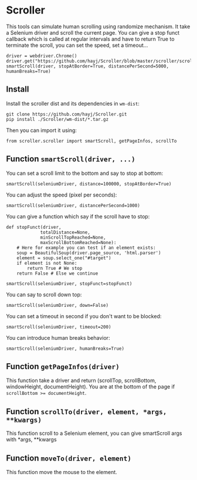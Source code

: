 
# Scroller

This tools can simulate human scrolling using randomize mechanism. It take a Selenium driver and scroll the current page. You can give a stop funct callback which is called at regular intervals and have to return True to terminate the scroll, you can set the speed, set a timeout...

	driver = webdriver.Chrome()
	driver.get("https://github.com/hayj/Scroller/blob/master/scroller/scroller.py")
	smartScroll(driver, stopAtBorder=True, distancePerSecond=5000, humanBreaks=True)

## Install

Install the scroller dist and its dependencies in `wm-dist`:

	git clone https://github.com/hayj/Scroller.git
	pip install ./Scroller/wm-dist/*.tar.gz

Then you can import it using:

    from scroller.scroller import smartScroll, getPageInfos, scrollTo

## Function `smartScroll(driver, ...)`

You can set a scroll limit to the bottom and say to stop at bottom:

    smartScroll(seleniumDriver, distance=100000, stopAtBorder=True)

You can adjust the speed (pixel per seconds):

	smartScroll(seleniumDriver, distancePerSecond=1000)

You can give a function which say if the scroll have to stop:

	def stopFunct(driver,
	             totalDistance=None,
	             minScrollTopReached=None,
	             maxScrollBottomReached=None):
		# Here for example you can test if an element exists:
		soup = BeautifulSoup(driver.page_source, 'html.parser')
		element = soup.select_one("#target")
		if element is not None:
			return True # We stop
		return False # Else we continue

	smartScroll(seleniumDriver, stopFunct=stopFunct)

You can say to scroll down top:

	smartScroll(seleniumDriver, down=False)

You can set a timeout in second if you don't want to be blocked:

	smartScroll(seleniumDriver, timeout=200)

You can introduce human breaks behavior:

	smartScroll(seleniumDriver, humanBreaks=True)

## Function `getPageInfos(driver)`

This function take a driver and return (scrollTop, scrollBottom, windowHeight, documentHeight). You are at the bottom of the page if `scrollBottom >= documentHeight`.

## Function `scrollTo(driver, element, *args, **kwargs)`

This function scroll to a Selenium element, you can give smartScroll args with *args, **kwargs

## Function `moveTo(driver, element)`

This function move the mouse to the element.